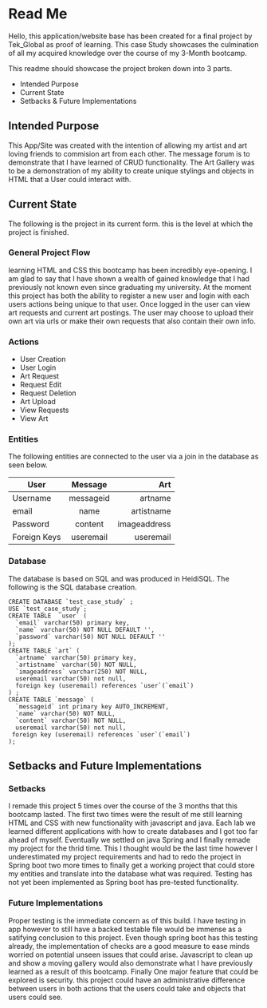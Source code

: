 # Read Me

Hello, this application/website base has been created for a final project by Tek_Global as proof of learning.
This case Study showcases the culmination of all my acquired knowledge over the course of my 3-Month bootcamp.

This readme should showcase the project broken down into 3 parts.

* Intended Purpose
* Current State
* Setbacks & Future Implementations

## Intended Purpose

This App/Site was created with the intention of allowing my artist and art loving friends to commision 
art from each other. The message forum is to demonstrate that I have learned of CRUD functionality. The Art
Gallery was to be a demonstration of my ability to create unique stylings and objects in HTML that a
User could interact with.

## Current State

The following is the project in its current form. this is the level at which the project is finished.

### General Project Flow

learning HTML and CSS this bootcamp has been incredibly eye-opening. I am glad to say that I have shown 
a wealth of gained knowledge that I had previously not known even since graduating my university. At the 
moment this project has both the ability to register a new user and login with each users actions being 
unique to that user. Once logged in the user can view art requests and current art postings. The user may 
choose to upload their own art via urls or make their own requests that also contain their own info.

### Actions

* User Creation
* User Login
* Art Request
* Request Edit
* Request Deletion
* Art Upload
* View Requests
* View Art

### Entities

The following entities are connected to the user via a join in the database as seen below.

| User          | Message       | Art          |
| ------------- |:-------------:| ------------:|
| Username      | messageid     | artname      |
| email         | name          | artistname   |
| Password      | content       | imageaddress |
| Foreign Keys  | useremail     | useremail    |

### Database

The database is based on SQL and was produced in HeidiSQL. The following is the SQL database creation.

```
CREATE DATABASE `test_case_study` ;
USE `test_case_study`;
CREATE TABLE  `user` (
  `email` varchar(50) primary key,
  `name` varchar(50) NOT NULL DEFAULT '',
  `password` varchar(50) NOT NULL DEFAULT ''
);
CREATE TABLE `art` (
  `artname` varchar(50) primary key,
  `artistname` varchar(50) NOT NULL,
  `imageaddress` varchar(250) NOT NULL,
  useremail varchar(50) not null,
  foreign key (useremail) references `user`(`email`)
) ;
CREATE TABLE `message` (
  `messageid` int primary key AUTO_INCREMENT,
  `name` varchar(50) NOT NULL,
  `content` varchar(50) NOT NULL,
  useremail varchar(50) not null,
 foreign key (useremail) references `user`(`email`)
);
```

## Setbacks and Future Implementations

### Setbacks

I remade this project 5 times over the course of the 3 months that this bootcamp lasted. The first two
times were the result of me still learning HTML and CSS with new functionality with javascript and java.
Each lab we learned different applications with how to create databases and I got too far ahead of myself.
Eventually we settled on java Spring and I finally remade my project for the thrid time. This I thought would be
the last time however I underestimated my project requirements and had to redo the project in Spring boot two
more times to finally get a working project that could store my entities and translate into the database what
was required. Testing has not yet been implemented as Spring boot has pre-tested functionality.

### Future Implementations

Proper testing is the immediate concern as of this build. I have testing in app however to still have a backed
testable file would be immense as a satifying conclusion to this project. Even though spring boot has this testing
already, the implementation of checks are a good measure to ease minds worried on potential unseen issues that could
arise. Javascript to clean up and show a moving gallery would also demonstrate what I have previously learned as a 
result of this bootcamp. Finally One major feature that could be explored is security. this project could have an
administrative difference between users in both actions that the users could take and objects that users could see.
